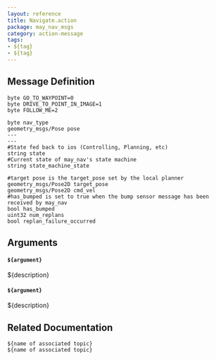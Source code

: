 ```yaml
---
layout: reference
title: Navigate.action
package: may_nav_msgs
category: action-message
tags: 
- ${tag}
- ${tag}
---
```


## Message Definition
```
byte GO_TO_WAYPOINT=0
byte DRIVE_TO_POINT_IN_IMAGE=1
byte FOLLOW_ME=2

byte nav_type
geometry_msgs/Pose pose
---
---
#State fed back to ios (Controlling, Planning, etc)
string state
#Current state of may_nav's state machine
string state_machine_state

#target pose is the target_pose set by the local planner
geometry_msgs/Pose2D target_pose
geometry_msgs/Pose2D cmd_vel
#has_bumped is set to true when the bump sensor message has been received by may_nav
bool has_bumped
uint32 num_replans
bool replan_failure_occurred
```

## Arguments
#### `${argument}`
${description}

#### `${argument}`
${description}

## Related Documentation
``${name of associated topic}``  
``${name of associated topic}``  



